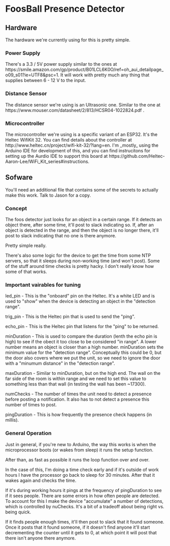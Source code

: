 <h1>FoosBall Presence Detector</h1>

<h2>Hardware</h2>
<p>The hardware we're currently using for this is pretty simple. </p>

<h3>Power Supply</h3>
<p>There's a 3.3 / 5V power supply similar to the ones at https://smile.amazon.com/gp/product/B01LCL6K0O/ref=oh_aui_detailpage_o09_s01?ie=UTF8&psc=1. It will work with pretty much any thing that supplies between 6 - 12 V to the input.</p>

<h3>Distance Sensor</h3>
<p>The distance sensor we're using is an Ultrasonic one. Similar to the one at https://www.mouser.com/datasheet/2/813/HCSR04-1022824.pdf . </p>

<h3>Microcontroller</h3>
<p>The microcontroller we're using is a specific variant of an ESP32. It's the Heltec WifiKit 32. You can find details about the controller at http://www.heltec.cn/project/wifi-kit-32/?lang=en. I'm _mostly_ using the Arduino IDE for development of this, and you can find instrucitons for setting up the Aurdio IDE to support this board at https://github.com/Heltec-Aaron-Lee/WiFi_Kit_series#instructions.</p>

<h2>Sofware</h2>
<p>You'll need an additional file that contains some of the secrets to actually make this work. Talk to Jason for a copy.</p>

<h3>Concept</h3>
<p>The foos detector just looks for an object in a certain range. If it detects an object there, after some time, it'll post to slack indicating so. If, after an object is detected in the range, and then the object is no longer there, it'll post to slack indicating that no one is there anymore.</p>

<p>Pretty simple really.</p>

<p>There's also some logic for the device to get the time from some NTP servers, so that it sleeps during non-working time (and won't post). Some of the stuff around time checks is pretty hacky. I don't really know how some of that works.</p>

<h3>Important vairables for tuning</h3>

<p>led_pin - This is the "onboard" pin on the Heltec. It's a white LED and is used to "show" when the device is detecting an object in the "detection range".</p>
<p>trig_pin - This is the Heltec pin that is used to send the "ping".</p>
<p>echo_pin - This is the Heltec pin that listens for the "ping" to be returned.</p>
<p>minDuration - This is used to compare the duration (lenth the echo pin is high) to see if the obect it too close to be considered "in range". A lower number means an object is closer than a high number. minDuration sets the minimum value for the "detection range". Conceptually this could be 0, but the door also covers where we put the unit, so we need to ignore the door with a "minumum distance" in the "detection range".</p>
<p>maxDuration - Similar to minDuration, but on the high end. The wall on the far side of the room is within range and we need to set this value to something less than that wall (in testing the wall has been ~17300).</p>
<p>numChecks - The number of times the unit need to detect a presence before posting a notification. It also has to not detect a presence this number of times to post.</p>
<p>pingDuration - This is how frequently the presence check happens (in millis).</p>

<h3>General Operation</h3>
<p>Just in general, if you're new to Arduino, the way this works is when the microprocessor boots (or wakes from sleep) it runs the setup function.</p>
<p>After than, as fast as possible it runs the loop function over and over.</p>
<p>In the case of this, I'm doing a time check early and if it's outside of work hours I have the processor go back to sleep for 30 minutes. After that it wakes again and checks the time.</p>

<p>If it's during working hours it pings at the frequency of pingDuration to see if it sees people. There are some errors in how often people are detected. To account for this I make the device "accumulate" a number of detections, which is controlled by nuChecks. It's a bit of a tradeoff about being right vs. being quick.</p>
<p>If it finds people enough times, it'll then post to slack that it found someone. Once it posts that it found someone, if it doesn't find anyone it'll start decrementing the counter until it gets to 0, at which point it will post that there isn't anyone there anymore.</p>
